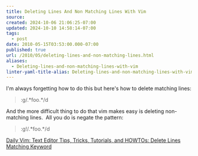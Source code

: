 ```yaml
---
title: Deleting Lines And Non Matching Lines With Vim
source: 
created: 2024-10-06 21:06:25-07:00
updated: 2024-10-10 14:58:14-07:00
tags:
  - post
date: 2010-05-15T03:53:00.000-07:00
published: true
url: /2010/05/deleting-lines-and-non-matching-lines.html
aliases:
  - Deleting-lines-and-non-matching-lines-with-vim
linter-yaml-title-alias: Deleting-lines-and-non-matching-lines-with-vim
---
```



I'm always forgetting how to do this but here's how to delete matching lines:  

> :g/.\*foo.\*/d

And the more difficult thing to do that vim makes easy is deleting non-matching lines.  All you do is negate the pattern:  

> :g!/.\*foo.\*/d

[Daily Vim: Text Editor Tips, Tricks, Tutorials, and HOWTOs: Delete Lines Matching Keyword](http://dailyvim.blogspot.com/2008/03/delete-lines-matching-keyword.html)